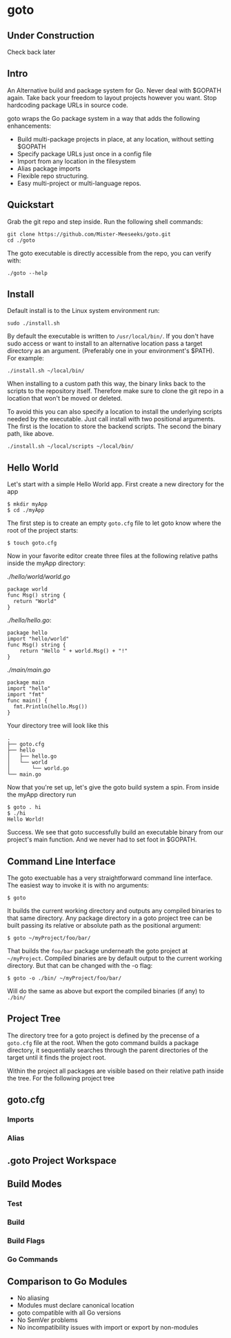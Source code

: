 # goto

## Under Construction

Check back later

## Intro

An Alternative build and package system for Go. Never deal with $GOPATH again. Take back your freedom to 
layout projects however you want. Stop hardcoding package URLs in source code. 

goto wraps the Go package system in a way that adds the following enhancements:

* Build multi-package projects in place, at any location, without setting $GOPATH
* Specify package URLs just once in a config file
* Import from any location in the filesystem
* Alias package imports
* Flexible repo structuring. 
* Easy multi-project or multi-language repos.

## Quickstart

Grab the git repo and step inside. Run the following shell commands:

    git clone https://github.com/Mister-Meeseeks/goto.git
    cd ./goto
    
The goto executable is directly accessible from the repo, you can verify with:

    ./goto --help
    
## Install
    
Default install is to the Linux system environment run:

    sudo ./install.sh
    
By default the executable is written to `/usr/local/bin/`. If you don't have sudo 
access or want to install to an alternative location pass a target directory
as an argument. (Preferably one in your environment's $PATH). For example:

    ./install.sh ~/local/bin/
    
When installing to a custom path this way, the binary links back to the scripts to
the repository itself. Therefore make sure to clone the git repo in a location that
won't be moved or deleted. 

To avoid this you can also specify a location to install the underlying scripts needed
by the executable. Just call install with two positional arguments. The first is the 
location to store the backend scripts. The second the binary path, like above.
    
    ./install.sh ~/local/scripts ~/local/bin/
    
## Hello World

Let's start with a simple Hello World app. First create a new directory for the app

    $ mkdir myApp
    $ cd ./myApp
    
The first step is to create an empty `goto.cfg` file to let goto know where the root of the project
starts:

    $ touch goto.cfg
    
Now in your favorite editor create three files at the following relative paths inside the myApp directory:

*./hello/world/world.go*

    package world
    func Msg() string {
	  return "World"
    }

*./hello/hello.go*:

    package hello
    import "hello/world"
    func Msg() string {
	    return "Hello " + world.Msg() + "!"
    }

*./main/main.go*

    package main
    import "hello"
    import "fmt"
    func main() {
	  fmt.Println(hello.Msg())
    }

Your directory tree will look like this

    .
    ├── goto.cfg
    ├── hello
    │   ├── hello.go
    │   └── world
    │       └── world.go
    └── main.go

Now that you're set up, let's give the goto build system a spin. From inside the myApp directory run

    $ goto . hi
    $ ./hi
    Hello World!
    
Success. We see that goto successfully build an executable binary from our project's main function.
And we never had to set foot in $GOPATH.

## Command Line Interface

The goto exectuable has a very straightforward command line interface. The easiest way to invoke it is
with no arguments: 

    $ goto

It builds the current working directory and outputs any compiled binaries to that same directory. 
Any package directory in a goto project tree can be built passing its relative or absolute path as the
positional argument:

    $ goto ~/myProject/foo/bar/

That builds the `foo/bar` package underneath the goto project at `~/myProject`. Compiled binaries are
by default output to the current working directory. But that can be changed with the -o flag:

    $ goto -o ./bin/ ~/myProject/foo/bar/
    
Will do the same as above but export the compiled binaries (if any) to `./bin/`

## Project Tree

The directory tree for a goto project is defined by the precense of a `goto.cfg` file at the root.
When the goto command builds a package directory, it sequentially searches through the parent directories
of the target until it finds the project root. 

Within the project all packages are visible based on their relative path inside the tree. For the 
following project tree

## goto.cfg

### Imports

### Alias

## .goto Project Workspace

## Build Modes

### Test

### Build

### Build Flags

### Go Commands

## Comparison to Go Modules

* No aliasing
* Modules must declare canonical location
* goto compatible with all Go versions
* No SemVer problems
* No incompatibility issues with import or export by non-modules

